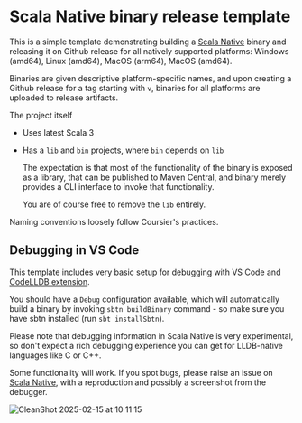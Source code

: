 # Scala Native binary release template

This is a simple template demonstrating building a [Scala Native](https://scala-native.org/) binary and releasing it 
on Github release for all natively supported platforms: Windows (amd64), Linux (amd64), 
MacOS (arm64), MacOS (amd64).

Binaries are given descriptive platform-specific names, and upon creating a Github release 
for a tag starting with `v`, binaries for all platforms are uploaded to release artifacts.

The project itself

- Uses latest Scala 3
- Has a `lib` and `bin` projects, where `bin` depends on `lib`

  The expectation is that most of the functionality of the binary is exposed as a library,
  that can be published to Maven Central, and binary merely provides a CLI interface to 
  invoke that functionality.

  You are of course free to remove the `lib` entirely.

Naming conventions loosely follow Coursier's practices.

## Debugging in VS Code

This template includes very basic setup for debugging with VS Code and [CodeLLDB extension](https://marketplace.visualstudio.com/items?itemName=vadimcn.vscode-lldb).

You should have a `Debug` configuration available, which will automatically build a binary by invoking `sbtn buildBinary` command - 
so make sure you have sbtn installed (run `sbt installSbtn`).

Please note that debugging information in Scala Native is very experimental, so don't expect a rich debugging experience you can 
get for LLDB-native languages like C or C++.

Some functionality will work. If you spot bugs, please raise an issue on [Scala Native](https://github.com/scala-native/scala-native/),
with a reproduction and possibly a screenshot from the debugger.

![CleanShot 2025-02-15 at 10 11 15](https://github.com/user-attachments/assets/916c37e3-9298-4992-97bf-e49be805e0b9)
